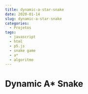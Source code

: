 ```yaml
---
title: dynamic-a-star-snake
date: 2020-01-14
slug: dynamic-a-star-snake
categories:
  - Projetos
tags:
  - javascript
  - html
  - p5.js
  - snake game
  - a*
  - algoritmo
---
```


# Dynamic A* Snake
